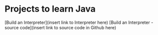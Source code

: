 # Projects to learn Java

[Build an Interpreter](insert link to Interpreter here)
[Build an Interpreter - source code](insert link to source code in Github here)
